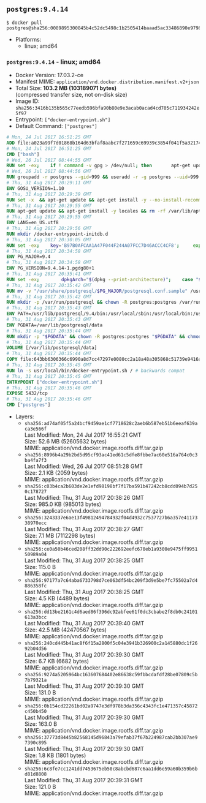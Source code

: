 ## `postgres:9.4.14`

```console
$ docker pull postgres@sha256:0089895300845b4c52dc5498c1b2505414baaad5ac33486890e9798dbac81409
```

-	Platforms:
	-	linux; amd64

### `postgres:9.4.14` - linux; amd64

-	Docker Version: 17.03.2-ce
-	Manifest MIME: `application/vnd.docker.distribution.manifest.v2+json`
-	Total Size: **103.2 MB (103189071 bytes)**  
	(compressed transfer size, not on-disk size)
-	Image ID: `sha256:3416b135b565c77eedb596bfa90b80e9e3acab0acad4cd705c711934242e5f97`
-	Entrypoint: `["docker-entrypoint.sh"]`
-	Default Command: `["postgres"]`

```dockerfile
# Mon, 24 Jul 2017 16:51:25 GMT
ADD file:a023a99f7d01868b164d63bfaf8aabc7f271659c69939c3854f041f5a3217428 in / 
# Mon, 24 Jul 2017 16:51:25 GMT
CMD ["bash"]
# Wed, 26 Jul 2017 08:44:55 GMT
RUN set -ex; 	if ! command -v gpg > /dev/null; then 		apt-get update; 		apt-get install -y --no-install-recommends 			gnupg2 			dirmngr 		; 		rm -rf /var/lib/apt/lists/*; 	fi
# Wed, 26 Jul 2017 08:44:56 GMT
RUN groupadd -r postgres --gid=999 && useradd -r -g postgres --uid=999 postgres
# Thu, 31 Aug 2017 20:29:11 GMT
ENV GOSU_VERSION=1.10
# Thu, 31 Aug 2017 20:29:39 GMT
RUN set -x 	&& apt-get update && apt-get install -y --no-install-recommends ca-certificates wget && rm -rf /var/lib/apt/lists/* 	&& wget -O /usr/local/bin/gosu "https://github.com/tianon/gosu/releases/download/$GOSU_VERSION/gosu-$(dpkg --print-architecture)" 	&& wget -O /usr/local/bin/gosu.asc "https://github.com/tianon/gosu/releases/download/$GOSU_VERSION/gosu-$(dpkg --print-architecture).asc" 	&& export GNUPGHOME="$(mktemp -d)" 	&& gpg --keyserver ha.pool.sks-keyservers.net --recv-keys B42F6819007F00F88E364FD4036A9C25BF357DD4 	&& gpg --batch --verify /usr/local/bin/gosu.asc /usr/local/bin/gosu 	&& rm -rf "$GNUPGHOME" /usr/local/bin/gosu.asc 	&& chmod +x /usr/local/bin/gosu 	&& gosu nobody true 	&& apt-get purge -y --auto-remove ca-certificates wget
# Thu, 31 Aug 2017 20:29:55 GMT
RUN apt-get update && apt-get install -y locales && rm -rf /var/lib/apt/lists/* 	&& localedef -i en_US -c -f UTF-8 -A /usr/share/locale/locale.alias en_US.UTF-8
# Thu, 31 Aug 2017 20:29:55 GMT
ENV LANG=en_US.utf8
# Thu, 31 Aug 2017 20:29:56 GMT
RUN mkdir /docker-entrypoint-initdb.d
# Thu, 31 Aug 2017 20:30:05 GMT
RUN set -ex; 	key='B97B0AFCAA1A47F044F244A07FCC7D46ACCC4CF8'; 	export GNUPGHOME="$(mktemp -d)"; 	gpg --keyserver ha.pool.sks-keyservers.net --recv-keys "$key"; 	gpg --export "$key" > /etc/apt/trusted.gpg.d/postgres.gpg; 	rm -rf "$GNUPGHOME"; 	apt-key list
# Thu, 31 Aug 2017 20:34:58 GMT
ENV PG_MAJOR=9.4
# Thu, 31 Aug 2017 20:34:58 GMT
ENV PG_VERSION=9.4.14-1.pgdg80+1
# Thu, 31 Aug 2017 20:35:41 GMT
RUN set -ex; 		dpkgArch="$(dpkg --print-architecture)"; 	case "$dpkgArch" in 		amd64|i386|ppc64el) 			echo "deb http://apt.postgresql.org/pub/repos/apt/ jessie-pgdg main $PG_MAJOR" > /etc/apt/sources.list.d/pgdg.list; 			apt-get update; 			;; 		*) 			echo "deb-src http://apt.postgresql.org/pub/repos/apt/ jessie-pgdg main $PG_MAJOR" > /etc/apt/sources.list.d/pgdg.list; 						tempDir="$(mktemp -d)"; 			cd "$tempDir"; 						savedAptMark="$(apt-mark showmanual)"; 						apt-get update; 			apt-get build-dep -y 				postgresql-common pgdg-keyring 				"postgresql-$PG_MAJOR=$PG_VERSION" 			; 			DEB_BUILD_OPTIONS="nocheck parallel=$(nproc)" 				apt-get source --compile 					postgresql-common pgdg-keyring 					"postgresql-$PG_MAJOR=$PG_VERSION" 			; 						apt-mark showmanual | xargs apt-mark auto > /dev/null; 			apt-mark manual $savedAptMark; 						ls -lAFh; 			dpkg-scanpackages . > Packages; 			grep '^Package: ' Packages; 			echo "deb [ trusted=yes ] file://$tempDir ./" > /etc/apt/sources.list.d/temp.list; 			apt-get -o Acquire::GzipIndexes=false update; 			;; 	esac; 		apt-get install -y postgresql-common; 	sed -ri 's/#(create_main_cluster) .*$/\1 = false/' /etc/postgresql-common/createcluster.conf; 	apt-get install -y 		"postgresql-$PG_MAJOR=$PG_VERSION" 		"postgresql-contrib-$PG_MAJOR=$PG_VERSION" 	; 		rm -rf /var/lib/apt/lists/*; 		if [ -n "$tempDir" ]; then 		apt-get purge -y --auto-remove; 		rm -rf "$tempDir" /etc/apt/sources.list.d/temp.list; 	fi
# Thu, 31 Aug 2017 20:35:42 GMT
RUN mv -v "/usr/share/postgresql/$PG_MAJOR/postgresql.conf.sample" /usr/share/postgresql/ 	&& ln -sv ../postgresql.conf.sample "/usr/share/postgresql/$PG_MAJOR/" 	&& sed -ri "s!^#?(listen_addresses)\s*=\s*\S+.*!\1 = '*'!" /usr/share/postgresql/postgresql.conf.sample
# Thu, 31 Aug 2017 20:35:42 GMT
RUN mkdir -p /var/run/postgresql && chown -R postgres:postgres /var/run/postgresql && chmod 2777 /var/run/postgresql
# Thu, 31 Aug 2017 20:35:43 GMT
ENV PATH=/usr/lib/postgresql/9.4/bin:/usr/local/sbin:/usr/local/bin:/usr/sbin:/usr/bin:/sbin:/bin
# Thu, 31 Aug 2017 20:35:43 GMT
ENV PGDATA=/var/lib/postgresql/data
# Thu, 31 Aug 2017 20:35:44 GMT
RUN mkdir -p "$PGDATA" && chown -R postgres:postgres "$PGDATA" && chmod 777 "$PGDATA" # this 777 will be replaced by 700 at runtime (allows semi-arbitrary "--user" values)
# Thu, 31 Aug 2017 20:35:44 GMT
VOLUME [/var/lib/postgresql/data]
# Thu, 31 Aug 2017 20:35:44 GMT
COPY file:643bb6306366c6990a8d7cc47297e0080cc2a18a48a305868c51739e9416a044 in /usr/local/bin/ 
# Thu, 31 Aug 2017 20:35:45 GMT
RUN ln -s usr/local/bin/docker-entrypoint.sh / # backwards compat
# Thu, 31 Aug 2017 20:35:45 GMT
ENTRYPOINT ["docker-entrypoint.sh"]
# Thu, 31 Aug 2017 20:35:46 GMT
EXPOSE 5432/tcp
# Thu, 31 Aug 2017 20:35:46 GMT
CMD ["postgres"]
```

-	Layers:
	-	`sha256:ad74af05f5a24bcf9459ae1cf7718628c2aeb6b587eb51b6eeaf639aca3e566f`  
		Last Modified: Mon, 24 Jul 2017 16:55:21 GMT  
		Size: 52.6 MB (52605632 bytes)  
		MIME: application/vnd.docker.image.rootfs.diff.tar.gzip
	-	`sha256:8996b4a29b2bd5d95cf93ac41ed61c5dfe8fbbe7ac60e516a764c0c3ba4fa7f3`  
		Last Modified: Wed, 26 Jul 2017 08:51:28 GMT  
		Size: 2.1 KB (2059 bytes)  
		MIME: application/vnd.docker.image.rootfs.diff.tar.gzip
	-	`sha256:c03b4ca2b603de2e1efd98198bf7f17ba591b47242cb8cdd094b7d250c178727`  
		Last Modified: Thu, 31 Aug 2017 20:38:26 GMT  
		Size: 985.0 KB (985013 bytes)  
		MIME: application/vnd.docker.image.rootfs.diff.tar.gzip
	-	`sha256:3243337e6ae13f49812494784932f04d4932c7537727b6a357e4117338970ecc`  
		Last Modified: Thu, 31 Aug 2017 20:38:27 GMT  
		Size: 7.1 MB (7112298 bytes)  
		MIME: application/vnd.docker.image.rootfs.diff.tar.gzip
	-	`sha256:ce0a50b46ced208ff32dd90c222692eefc670eb1a9300e9475ff995150989a04`  
		Last Modified: Thu, 31 Aug 2017 20:38:25 GMT  
		Size: 115.0 B  
		MIME: application/vnd.docker.image.rootfs.diff.tar.gzip
	-	`sha256:97177a7c64aba6733798d7ce063df54bc209f3d9e5be7fc75502a7d4886358fc`  
		Last Modified: Thu, 31 Aug 2017 20:38:25 GMT  
		Size: 4.5 KB (4489 bytes)  
		MIME: application/vnd.docker.image.rootfs.diff.tar.gzip
	-	`sha256:dd13be2161c4d6aed86f396dc92abfee61f0dc3cbabe2f8db0c24101613a3bcc`  
		Last Modified: Thu, 31 Aug 2017 20:39:40 GMT  
		Size: 42.5 MB (42470567 bytes)  
		MIME: application/vnd.docker.image.rootfs.diff.tar.gzip
	-	`sha256:240cd445b41ac8f6f15a2800f5c04e3941b326900c2a145880dc1f2692b04d56`  
		Last Modified: Thu, 31 Aug 2017 20:39:30 GMT  
		Size: 6.7 KB (6682 bytes)  
		MIME: application/vnd.docker.image.rootfs.diff.tar.gzip
	-	`sha256:9274a5205964bc163607684402e86638c59fbbcdafdf28be07809c5b7b79321a`  
		Last Modified: Thu, 31 Aug 2017 20:39:30 GMT  
		Size: 131.0 B  
		MIME: application/vnd.docker.image.rootfs.diff.tar.gzip
	-	`sha256:0b154cd22261bd02a9747e3df978b3da356c4343fc1e471357c45872c450b450`  
		Last Modified: Thu, 31 Aug 2017 20:39:30 GMT  
		Size: 163.0 B  
		MIME: application/vnd.docker.image.rootfs.diff.tar.gzip
	-	`sha256:37773d8445b82568145d96843a79efab37f67b224987cab2bb307ae97390c895`  
		Last Modified: Thu, 31 Aug 2017 20:39:30 GMT  
		Size: 1.8 KB (1801 bytes)  
		MIME: application/vnd.docker.image.rootfs.diff.tar.gzip
	-	`sha256:6c8fe7cc1241dd7453675eb50c8abcbd687c6aa1dd6e59a60b359b6bd81d8808`  
		Last Modified: Thu, 31 Aug 2017 20:39:31 GMT  
		Size: 121.0 B  
		MIME: application/vnd.docker.image.rootfs.diff.tar.gzip
